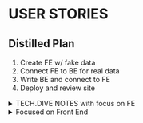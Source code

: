 # USER STORIES

## Distilled Plan
1. Create FE w/ fake data
2. Connect FE to BE for real data
3. Write BE and connect to FE
4. Deploy and review site

<details>
<summary>TECH.DIVE NOTES with focus on FE</summary>

### Goal
- Design and build platform allowing for doctors to easily record info about what they discovered in order to take a look back at it
    - CRUD structured radiology reports, which are assessments of x-ray images for COVID-19 patient exams
    * Home page: view exams, click on single exam, click on patient
    * Admin: add, delete, update, view exams, click on single exam, click on single patient

### MILESTONES
1. [x] set up code repo w/ skeleton
2. [ ] create all 3 pages
3. [ ] add interaction with api, each done separately
4. [ ] create data models, build endpoints

#### STEPS
0. Call fake data using api endpoints provided
    - get all exams: `https://czi-covid-lypkrzry4q-uc.a.run.app/api/exams`
    - get one patient id: `https://czi-covid-lypkrzry4q-uc.a.run.app/api/patient/COVID-19-AR-16406504`
    - image url example: `https://ohif-hack-diversity-covid.s3.amazonaws.com/covid-png/COVID-19-AR-16406504_XR_CHEST_AP_PORTABLE_2.png`
1. Start with index page displaying all exams with key information pieces in chart (hardcode data and display on page)
    - Use functional comps to display data

</details>


<details>
<summary>Focused on Front End</summary>

### Required for MVP
#### Required 7 Pages
- Main page (index.js): Users can view exam records in db
- Admin page (admin.js): Allow users to add new exam records, edit values, delete exam records
- Detail page (Exam) (list_single_exam.js or single_exam.js): Display all info of given exam including large image of chest x-ray
- Detail page (Patient) (list_single_patient.js or single_patient.js): Display all info of given patient including past exams and id
- In order to Create:
    * Create Exam Page (create_exam.js)
    * Create Patient Page (create_patient.js)
- In order to Update:
    * Update Exam Page (update_exam.js)

#### REGULAR USERS
- On main page, Users can view all exams taken by patients and their corresponding information + use nav bar to navigate between exams and admin pages
- On the main page and individual pages, Users can click on exam id, to go to a single report (patient's exam results) and click on patient id to go to a single patient's profile

##### Regular User Stretch Goals
- Users are able to perform searches on exams (based on video it is on terms in key findings)
- Users are able to perform sorting of exams based on age, sex, bmi, zip code

#### ADMINS
- On Admin page, Admins are able to view details of exams taken by patients
- On Admin page, Admins are able to create, update, and delete exams
- On the admin page and individual pages, Admins are able to go to a single report and click on patient id to go to a single patient's profile

##### Admin Stretch Goals
- Admins are able to perform searches on exams (based on video it is on terms in key findings)
- Admins are able to perform sorting of exams based on age, sex, bmi, zip code
- Admins are able to create patients when creating exams

### GENERAL STRETCH GOALS
0. design
    - include a separate landing page
1. ui/ux
    - update ui
        * using chakra or mantine ui combined with transitions at bare minimum
        * can decide to implement animation, three.js if there is time
    - add charts for data visualization
        * matplotlib
    - add FE js automated testing
        * jest as a possibility
    - with FE chart for exams:
        * allow for searching/filtering exams
        * sort exams on main page by column
    - provide a method for users to compare multiple assessments of the same exam type
        - reports table section (reports.js based on miro)
            * [report table](https://miro.com/app/board/uXjVNzO7qrM=/)
        * each exam has a type distinguished by their id, provide a way for a radiologist to view all assessments that fall under said type
            i.e examId: Exam-2 vs examId: Exam-4
            - exam-2 has 3 patients who have taken said test whereas exam-4 has 5 patients who have taken said test
        * Each report includes exam link , reviewer name, key findings
        * REPORTS Table vs EXAMS table (?)
            - One patient can have different exam-ids
                * Example: patientId of x888888, has examIds of Exam-105695, Exam-4 proving the point above
            - reports are defined by _id and exam type is examId
    - maybe for comparing reports include a component/separate page that allows for comparisons based on desired reports one wants to compare
        - doctor wants to compare three exams, click on three exams -> press compare -> go to compare screen
2. full stack
    - page for viewing all exams for given patient, users should edit, delete exams from page
    - allow users to create new patients in line with new exam report i.e if new exam is created, then allow for creation of new patient in same form it not existing already
